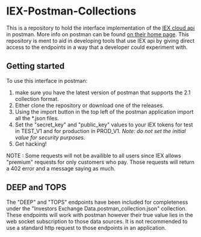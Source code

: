 # IEX-Postman-Collections
This is a repository to hold the interface implementation of the [IEX cloud api](https://iexcloud.io/docs/api) in postman. More info on postman can be found [on their home page](https://www.getpostman.com/). This repository is ment to aid in developing tools that use IEX api by giving direct access to the endpoints in a way that a developer could experiment with.

## Getting started
To use this interface in postman:
1. make sure you have the latest version of postman that supports the 2.1 collection format. 
2. Either clone the repository or download one of the releases. 
3. Using the import button in the top left of the postman application import all the *.json files.
4. Set the "secret_key" and "public_key" values to your IEX tokens for test in TEST_V1 and for production in PROD_V1. _Note: do not set the initial value for security purposes._
5. Get hacking!

NOTE : Some requests will not be availible to all users since IEX allows "premium" requests for only customers who pay. Those requests will return a 402 error and a message saying as much. 

## DEEP and TOPS
The "DEEP" and "TOPS" endpoints have been included for completeness under the "Investors Exchange Data.postman_collection.json" collection. These endpoints will work with postman however their true value lies in the web socket subscription to those data sources. It is not recommended to use a standard http request to those endpoints in an application.
